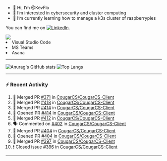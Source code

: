 - 👋 Hi, I’m @KevFlo
- 👀 I’m interested in cybersecurity and cluster computing
- 🌱 I’m currently learning how to manage a k3s cluster of raspberrypies


You can find me on [![LinkedIn][3.2]][3].

<!-- Icons -->

[3.2]: https://i.imgur.com/IwuydvD.png (LinkedIn icon without padding)

<!-- Links to your social media accounts -->

[3]: https://www.linkedin.com/in/flores-kevin/


<a>
    <img src="https://img.shields.io/badge/-Commonly%20Used%20Tools-lightgrey ">
    <li>Visual Studio Code</li> <li>MS Teams</li> <li>Asana</li>
</a>



---

![Anurag's GitHub stats](https://github-readme-stats-kevflo.vercel.app/api?username=KevFlo&count_private=true&hide=stars&show_icons=true&theme=nord)
![Top Langs](https://github-readme-stats-kevflo.vercel.app/api/top-langs/?username=KevFlo&langs_count=5&show_icons=true&theme=nord)

---

### :zap: Recent Activity

<!--START_SECTION:activity-->
1. 🎉 Merged PR [#371](https://github.com/CougarCS/CougarCS-Client/pull/371) in [CougarCS/CougarCS-Client](https://github.com/CougarCS/CougarCS-Client)
2. 🎉 Merged PR [#418](https://github.com/CougarCS/CougarCS-Client/pull/418) in [CougarCS/CougarCS-Client](https://github.com/CougarCS/CougarCS-Client)
3. 🎉 Merged PR [#414](https://github.com/CougarCS/CougarCS-Client/pull/414) in [CougarCS/CougarCS-Client](https://github.com/CougarCS/CougarCS-Client)
4. 💪 Opened PR [#414](https://github.com/CougarCS/CougarCS-Client/pull/414) in [CougarCS/CougarCS-Client](https://github.com/CougarCS/CougarCS-Client)
5. 🎉 Merged PR [#412](https://github.com/CougarCS/CougarCS-Client/pull/412) in [CougarCS/CougarCS-Client](https://github.com/CougarCS/CougarCS-Client)
6. 🗣 Commented on [#402](https://github.com/CougarCS/CougarCS-Client/issues/402) in [CougarCS/CougarCS-Client](https://github.com/CougarCS/CougarCS-Client)
7. 🎉 Merged PR [#404](https://github.com/CougarCS/CougarCS-Client/pull/404) in [CougarCS/CougarCS-Client](https://github.com/CougarCS/CougarCS-Client)
8. 💪 Opened PR [#404](https://github.com/CougarCS/CougarCS-Client/pull/404) in [CougarCS/CougarCS-Client](https://github.com/CougarCS/CougarCS-Client)
9. 🎉 Merged PR [#397](https://github.com/CougarCS/CougarCS-Client/pull/397) in [CougarCS/CougarCS-Client](https://github.com/CougarCS/CougarCS-Client)
10. ❗️ Closed issue [#396](https://github.com/CougarCS/CougarCS-Client/issues/396) in [CougarCS/CougarCS-Client](https://github.com/CougarCS/CougarCS-Client)
<!--END_SECTION:activity-->

---
<!---
KevFlo/KevFlo is a ✨ special ✨ repository because its `README.md` (this file) appears on your GitHub profile.
You can click the Preview link to take a look at your changes.
--->
